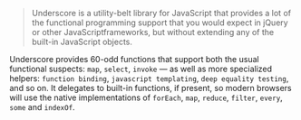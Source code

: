﻿> Underscore is a utility-belt library for JavaScript that provides a lot of the functional programming support that you would expect in jQuery or other JavaScriptframeworks, but without extending any of the built-in JavaScript objects.

Underscore provides 60-odd functions that support both the usual functional suspects: `map`, `select`, `invoke` — as well as more specialized helpers: `function binding`, `javascript templating`, `deep equality testing`, and so on. It delegates to built-in functions, if present, so modern browsers will use the native implementations of `forEach`, `map`, `reduce`, `filter`, `every`, `some` and `indexOf`.